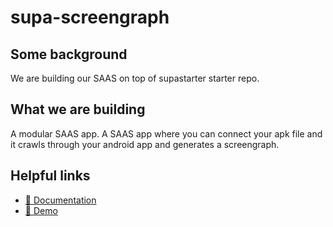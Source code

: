 # supa-screengraph

## Some background
We are building our SAAS on top of supastarter starter repo.

## What we are building
A modular SAAS app.
A SAAS app where you can connect your apk file and it crawls through your android app and generates a screengraph.

## Helpful links

- [📘 Documentation](https://supastarter.dev/docs/nextjs)
- [🚀 Demo](https://demo.supastarter.dev)
